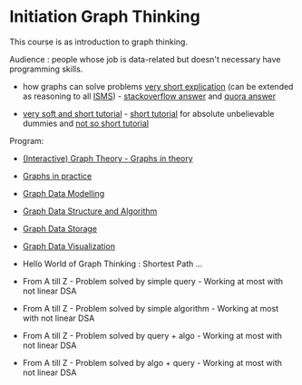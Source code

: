 # Initiation Graph Thinking

This course is as introduction to graph thinking. 

Audience : people whose job is data-related but doesn't necessary have programming skills.

* how graphs can solve problems [very short explication](https://github.com/JohnLaTwC/Shared/blob/master/Defenders%20think%20in%20lists.%20Attackers%20think%20in%20graphs.%20As%20long%20as%20this%20is%20true%2C%20attackers%20win.md) (can be extended as reasoning to all [ISMS](https://en.wikipedia.org/wiki/Information_security_management)) - [stackoverflow answer](https://stackoverflow.com/questions/703999/what-are-good-examples-of-problems-that-graphs-can-solve-better-than-the-alterna) and [quora answer](https://www.quora.com/What-are-real-world-problems-that-graph-theory-can-solve)

* [very soft and short tutorial](https://jeremykun.com/2011/06/26/teaching-mathematics-graph-theory/) - [short tutorial](https://www.freecodecamp.org/news/i-dont-understand-graph-theory-1c96572a1401/) for absolute unbelievable dummies and [not so short tutorial](https://medium.com/tebs-lab/graph-theory-table-of-contents-97ccc62b09a6)


Program: 

* [(Interactive) Graph Theory - Graphs in theory](./graphTheory.md)

* [Graphs in practice](./graphPractice.md)

* [Graph Data Modelling](./graphDataModelling.md)

* [Graph Data Structure and Algorithm](./graphDataStructureAlgorithm.md)

* [Graph Data Storage](./graphDataStorage.md)

* [Graph Data Visualization](./graphVisualization.md)

* Hello World of Graph Thinking : Shortest Path ...

* From A till Z - Problem solved by simple query - Working at most with not linear DSA

* From A till Z - Problem solved by simple algorithm - Working at most with not linear DSA

* From A till Z - Problem solved by query + algo - Working at most with not linear DSA

* From A till Z - Problem solved by algo + query - Working at most with not linear DSA




